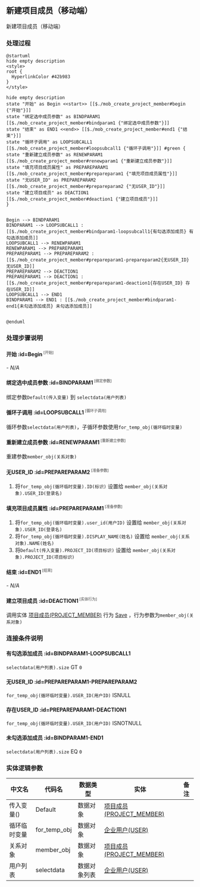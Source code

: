 ## 新建项目成员（移动端） <!-- {docsify-ignore-all} -->

   新建项目成员（移动端）

### 处理过程

```plantuml
@startuml
hide empty description
<style>
root {
  HyperlinkColor #42b983
}
</style>

hide empty description
state "开始" as Begin <<start>> [[$./mob_create_project_member#begin {"开始"}]]
state "绑定选中成员参数" as BINDPARAM1  [[$./mob_create_project_member#bindparam1 {"绑定选中成员参数"}]]
state "结束" as END1 <<end>> [[$./mob_create_project_member#end1 {"结束"}]]
state "循环子调用" as LOOPSUBCALL1  [[$./mob_create_project_member#loopsubcall1 {"循环子调用"}]] #green {
state "重新建立成员参数" as RENEWPARAM1  [[$./mob_create_project_member#renewparam1 {"重新建立成员参数"}]]
state "填充项目成员属性" as PREPAREPARAM1  [[$./mob_create_project_member#prepareparam1 {"填充项目成员属性"}]]
state "无USER_ID" as PREPAREPARAM2  [[$./mob_create_project_member#prepareparam2 {"无USER_ID"}]]
state "建立项目成员" as DEACTION1  [[$./mob_create_project_member#deaction1 {"建立项目成员"}]]
}


Begin --> BINDPARAM1
BINDPARAM1 --> LOOPSUBCALL1 : [[$./mob_create_project_member#bindparam1-loopsubcall1{有勾选添加成员} 有勾选添加成员]]
LOOPSUBCALL1 --> RENEWPARAM1
RENEWPARAM1 --> PREPAREPARAM1
PREPAREPARAM1 --> PREPAREPARAM2 : [[$./mob_create_project_member#prepareparam1-prepareparam2{无USER_ID} 无USER_ID]]
PREPAREPARAM2 --> DEACTION1
PREPAREPARAM1 --> DEACTION1 : [[$./mob_create_project_member#prepareparam1-deaction1{存在USER_ID} 存在USER_ID]]
LOOPSUBCALL1 --> END1
BINDPARAM1 --> END1 : [[$./mob_create_project_member#bindparam1-end1{未勾选添加成员} 未勾选添加成员]]


@enduml
```


### 处理步骤说明

#### 开始 :id=Begin<sup class="footnote-symbol"> <font color=gray size=1>[开始]</font></sup>



*- N/A*
#### 绑定选中成员参数 :id=BINDPARAM1<sup class="footnote-symbol"> <font color=gray size=1>[绑定参数]</font></sup>



绑定参数`Default(传入变量)` 到 `selectdata(用户列表)`
#### 循环子调用 :id=LOOPSUBCALL1<sup class="footnote-symbol"> <font color=gray size=1>[循环子调用]</font></sup>



循环参数`selectdata(用户列表)`，子循环参数使用`for_temp_obj(循环临时变量)`
#### 重新建立成员参数 :id=RENEWPARAM1<sup class="footnote-symbol"> <font color=gray size=1>[重新建立参数]</font></sup>



重建参数```member_obj(关系对象)```
#### 无USER_ID :id=PREPAREPARAM2<sup class="footnote-symbol"> <font color=gray size=1>[准备参数]</font></sup>



1. 将`for_temp_obj(循环临时变量).ID(标识)` 设置给  `member_obj(关系对象).USER_ID(登录名)`

#### 填充项目成员属性 :id=PREPAREPARAM1<sup class="footnote-symbol"> <font color=gray size=1>[准备参数]</font></sup>



1. 将`for_temp_obj(循环临时变量).user_id(用户ID)` 设置给  `member_obj(关系对象).USER_ID(登录名)`
2. 将`for_temp_obj(循环临时变量).DISPLAY_NAME(姓名)` 设置给  `member_obj(关系对象).NAME(姓名)`
3. 将`Default(传入变量).PROJECT_ID(项目标识)` 设置给  `member_obj(关系对象).PROJECT_ID(项目标识)`

#### 结束 :id=END1<sup class="footnote-symbol"> <font color=gray size=1>[结束]</font></sup>



*- N/A*

#### 建立项目成员 :id=DEACTION1<sup class="footnote-symbol"> <font color=gray size=1>[实体行为]</font></sup>



调用实体 [项目成员(PROJECT_MEMBER)](module/ProjMgmt/project_member.md) 行为 [Save](module/ProjMgmt/project_member#行为) ，行为参数为`member_obj(关系对象)`


### 连接条件说明
#### 有勾选添加成员 :id=BINDPARAM1-LOOPSUBCALL1

`selectdata(用户列表).size` GT `0`
#### 无USER_ID :id=PREPAREPARAM1-PREPAREPARAM2

`for_temp_obj(循环临时变量).USER_ID(用户ID)` ISNULL
#### 存在USER_ID :id=PREPAREPARAM1-DEACTION1

`for_temp_obj(循环临时变量).USER_ID(用户ID)` ISNOTNULL
#### 未勾选添加成员 :id=BINDPARAM1-END1

`selectdata(用户列表).size` EQ `0`


### 实体逻辑参数

|    中文名   |    代码名    |  数据类型    |  实体   |备注 |
| --------| --------| -------- | -------- | --------   |
|传入变量(<i class="fa fa-check"/></i>)|Default|数据对象|[项目成员(PROJECT_MEMBER)](module/ProjMgmt/project_member.md)||
|循环临时变量|for_temp_obj|数据对象|[企业用户(USER)](module/Base/user.md)||
|关系对象|member_obj|数据对象|[项目成员(PROJECT_MEMBER)](module/ProjMgmt/project_member.md)||
|用户列表|selectdata|数据对象列表|[企业用户(USER)](module/Base/user.md)||
